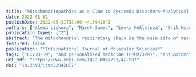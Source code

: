 ```yaml
---
title: "Mitochondriopathies as a Clue to Systemic Disorders—Analytical Tools and Mitigating Measures in Context of Predictive, Preventive, and Personalized (3P) Medicine"
date: 2021-01-01
publishDate: 2022-05-31T16:00:44.594184Z
authors: ["Alena Liskova", "Marek Samec", "Lenka Koklesova", "Erik Kudela", "Peter Kubatka", "Olga Golubnitschaja"]
publication_types: ["2"]
abstract: "The mitochondrial respiratory chain is the main site of reactive oxygen species (ROS) production in the cell. Although mitochondria possess a powerful antioxidant system, an excess of ROS cannot be completely neutralized and cumulative oxidative damage may lead to decreasing mitochondrial efficiency in energy production, as well as an increasing ROS excess, which is known to cause a critical imbalance in antioxidant/oxidant mechanisms and a “vicious circle” in mitochondrial injury. Due to insufficient energy production, chronic exposure to ROS overproduction consequently leads to the oxidative damage of life-important biomolecules, including nucleic acids, proteins, lipids, and amino acids, among others. Different forms of mitochondrial dysfunction (mitochondriopathies) may affect the brain, heart, peripheral nervous and endocrine systems, eyes, ears, gut, and kidney, among other organs. Consequently, mitochondriopathies have been proposed as an attractive diagnostic target to be investigated in any patient with unexplained progressive multisystem disorder. This review article highlights the pathomechanisms of mitochondriopathies, details advanced analytical tools, and suggests predictive approaches, targeted prevention and personalization of medical services as instrumental for the overall management of mitochondriopathy-related cascading pathologies."
featured: false
publication: "*International Journal of Molecular Sciences*"
tags: ["COVID-19", "and personalized medicine (PPPM/3PM)", "antioxidant mechanisms", "apoptosis", "ATP synthesis", "biomarker panels", "cancer", "chronic inflammation", "diagnostic tools", "dietary habits", "disease predisposition", "DNA repair", "dysfunction", "energy metabolism", "health policy", "individualised patient profile", "injury", "life-style", "liquid biopsy", "mitochondrial function", "mitochondriopathy", "multi-parametric analysis and machine learning", "neurodegeneration", "oxidative damage", "pathology", "predictive", "preventive", "ROS overproduction", "socio-economic burden", "suboptimal health conditions", "systemic disorders", "tumorigenesis", "vasoconstriction", "vicious circle"]
url_pdf: "https://www.mdpi.com/1422-0067/22/4/2007"
doi: "10.3390/ijms22042007"
---
```


